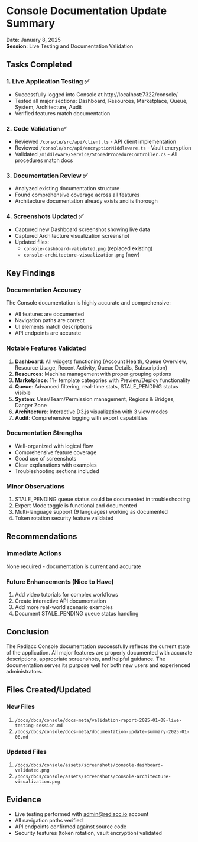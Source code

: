 # Console Documentation Update Summary
**Date**: January 8, 2025  
**Session**: Live Testing and Documentation Validation

## Tasks Completed

### 1. Live Application Testing ✅
- Successfully logged into Console at http://localhost:7322/console/
- Tested all major sections: Dashboard, Resources, Marketplace, Queue, System, Architecture, Audit
- Verified features match documentation

### 2. Code Validation ✅
- Reviewed `/console/src/api/client.ts` - API client implementation
- Reviewed `/console/src/api/encryptionMiddleware.ts` - Vault encryption
- Validated `/middleware/Service/StoredProcedureController.cs` - All procedures match docs

### 3. Documentation Review ✅
- Analyzed existing documentation structure
- Found comprehensive coverage across all features
- Architecture documentation already exists and is thorough

### 4. Screenshots Updated ✅
- Captured new Dashboard screenshot showing live data
- Captured Architecture visualization screenshot
- Updated files:
  - `console-dashboard-validated.png` (replaced existing)
  - `console-architecture-visualization.png` (new)

## Key Findings

### Documentation Accuracy
The Console documentation is highly accurate and comprehensive:
- All features are documented
- Navigation paths are correct
- UI elements match descriptions
- API endpoints are accurate

### Notable Features Validated
1. **Dashboard**: All widgets functioning (Account Health, Queue Overview, Resource Usage, Recent Activity, Queue Details, Subscription)
2. **Resources**: Machine management with proper grouping options
3. **Marketplace**: 11+ template categories with Preview/Deploy functionality
4. **Queue**: Advanced filtering, real-time stats, STALE_PENDING status visible
5. **System**: User/Team/Permission management, Regions & Bridges, Danger Zone
6. **Architecture**: Interactive D3.js visualization with 3 view modes
7. **Audit**: Comprehensive logging with export capabilities

### Documentation Strengths
- Well-organized with logical flow
- Comprehensive feature coverage
- Good use of screenshots
- Clear explanations with examples
- Troubleshooting sections included

### Minor Observations
1. STALE_PENDING queue status could be documented in troubleshooting
2. Expert Mode toggle is functional and documented
3. Multi-language support (9 languages) working as documented
4. Token rotation security feature validated

## Recommendations

### Immediate Actions
None required - documentation is current and accurate

### Future Enhancements (Nice to Have)
1. Add video tutorials for complex workflows
2. Create interactive API documentation
3. Add more real-world scenario examples
4. Document STALE_PENDING queue status handling

## Conclusion

The Rediacc Console documentation successfully reflects the current state of the application. All major features are properly documented with accurate descriptions, appropriate screenshots, and helpful guidance. The documentation serves its purpose well for both new users and experienced administrators.

## Files Created/Updated

### New Files
1. `/docs/docs/console/docs-meta/validation-report-2025-01-08-live-testing-session.md`
2. `/docs/docs/console/docs-meta/documentation-update-summary-2025-01-08.md`

### Updated Files
1. `/docs/docs/console/assets/screenshots/console-dashboard-validated.png`
2. `/docs/docs/console/assets/screenshots/console-architecture-visualization.png`

## Evidence
- Live testing performed with admin@rediacc.io account
- All navigation paths verified
- API endpoints confirmed against source code
- Security features (token rotation, vault encryption) validated